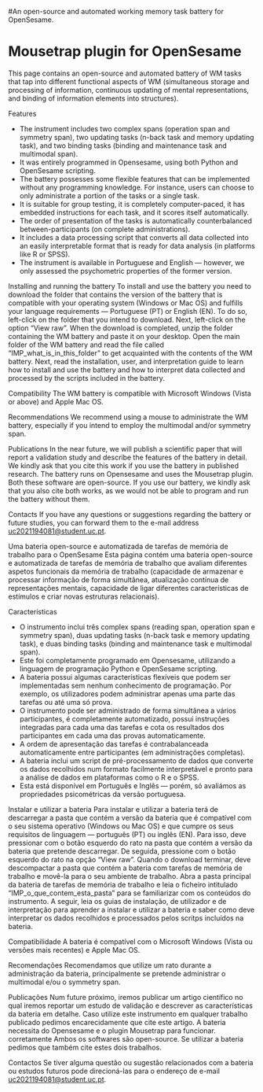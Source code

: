 #An open-source and automated working memory task battery for OpenSesame.
# Mousetrap plugin for OpenSesame

This page contains an open-source and automated battery of WM tasks that tap into different functional aspects of WM (simultaneous storage and processing of information, continuous updating of mental representations, and binding of information elements into structures).

Features 
- The instrument includes two complex spans (operation span and symmetry span), two updating tasks (n-back task and memory updating task), and two binding tasks (binding and maintenance task and multimodal span). 
- It was entirely programmed in Opensesame, using both Python and OpenSesame scripting.
- The battery possesses some flexible features that can be implemented without any programming knowledge. For instance, users can choose to only administrate a portion of the tasks or a single task. 
- It is suitable for group testing, it is completely computer-paced, it has embedded instructions for each task, and it scores itself automatically. 
- The order of presentation of the tasks is automatically counterbalanced between-participants (on complete administrations).
- It includes a data processing script that converts all data collected into an easily interpretable format that is ready for data analysis (in platforms like R or SPSS).
- The instrument is available in Portuguese and English — however, we only assessed the psychometric properties of the former version.

Installing and running the battery 
To install and use the battery you need to download the folder that contains the version of the battery that is compatible with your operating system (Windows or Mac OS) and fulfills your language requirements — Portuguese (PT) or English (EN). To do so, left-click on the folder that you intend to download. Next, left-click on the option “View raw”. When the download is completed, unzip the folder containing the WM battery and paste it on your desktop. Open the main folder of the WM battery and read the file called “IMP_what_is_in_this_folder” to get acquainted with the contents of the WM battery. Next, read the installation, user, and interpretation guide to learn how to install and use the battery and how to interpret data collected and processed by the scripts included in the battery.

Compatibility
The WM battery is compatible with Microsoft Windows (Vista or above) and Apple Mac OS. 

Recommendations
We recommend using a mouse to administrate the WM battery, especially if you intend to employ the multimodal and/or symmetry span. 

Publications
In the near future, we will publish a scientific paper that will report a validation study and describe the features of the battery in detail. We kindly ask that you cite this work if you use the battery in published research. 
The battery runs on Opensesame and uses the Mousetrap plugin. Both these software are open-source. If you use our battery, we kindly ask that you also cite both works, as we would not be able to program and run the battery without them.

Contacts
If you have any questions or suggestions regarding the battery or future studies, you can forward them to the e-mail address uc2021194081@student.uc.pt.




Uma bateria open-source e automatizada de tarefas de memória de trabalho para o OpenSesame 
Esta página contém uma bateria open-source e automatizada de tarefas de memória de trabalho que avaliam diferentes aspetos funcionais da memória de trabalho (capacidade de armazenar e processar informação de forma simultânea, atualização contínua de representações mentais, capacidade de ligar diferentes características de estímulos e criar novas estruturas relacionais).

Características 
- O instrumento inclui três complex spans (reading span, operation span e symmetry span), duas updating tasks (n-back task e memory updating task), e duas binding tasks (binding and maintenance task e multimodal span). 
- Este foi completamente programado em Opensesame, utilizando a linguagem de programação Python e OpenSesame scripting.
- A bateria possui algumas características flexíveis que podem ser implementadas sem nenhum conhecimento de programação. Por exemplo, os utilizadores podem administrar apenas uma parte das tarefas ou até uma só prova.
- O instrumento pode ser administrado de forma simultânea a vários participantes, é completamente automatizado, possui instruções integradas para cada uma das tarefas e cota os resultados dos participantes em cada uma das provas automaticamente. 
- A ordem de apresentação das tarefas é contrabalanceada automaticamente entre participantes (em administrações completas).
- A bateria inclui um script de pré-processamento de dados que converte os dados recolhidos num formato facilmente interpretável e pronto para a análise de dados em plataformas como o R e o SPSS.
- Esta está disponível em Português e Inglês — porém, só avaliámos as propriedades psicométricas da versão portuguesa.

Instalar e utilizar a bateria
Para instalar e utilizar a bateria terá de descarregar a pasta que contém a versão da bateria que é compatível com o seu sistema operativo (Windows ou Mac OS) e que cumpre os seus requisitos de linguagem — português (PT) ou inglês (EN). Para isso, deve pressionar com o botão esquerdo do rato na pasta que contém a versão da bateria que pretende descarregar. De seguida, pressione com o botão esquerdo do rato na opção “View raw”. Quando o download terminar, deve descompactar a pasta que contém a bateria com tarefas de memória de trabalho e movê-la para o seu ambiente de trabalho. Abra a pasta principal da bateria de tarefas de memória de trabalho e leia o ficheiro intitulado “IMP_o_que_contem_esta_pasta” para se familiarizar com os conteúdos do instrumento. A seguir, leia os guias de instalação, de utilizador e de interpretação para aprender a instalar e utilizar a bateria e saber como deve interpretar os dados recolhidos e processados pelos scritps incluídos na bateria.  

Compatibilidade
A bateria é compatível com o Microsoft Windows (Vista ou versões mais recentes) e Apple Mac OS.

Recomendações
Recomendamos que utilize um rato durante a administração da bateria, principalmente se pretende administrar o multimodal e/ou o symmetry span. 

Publicações
Num future próximo, iremos publicar um artigo científico no qual iremos reportar um estudo de validação e descrever as características da bateria em detalhe. Caso utilize este instrumento em qualquer trabalho publicado pedimos encarecidamente que cite este artigo.
A bateria necessita do Opensesame e o plugin Mousetrap para funcionar. corretamente Ambos os softwares são open-source. Se utilizar a bateria pedimos que também cite estes dois trabalhos.

Contactos
Se tiver alguma questão ou sugestão relacionados com a bateria ou estudos futuros pode direcioná-las para o endereço de e-mail uc2021194081@student.uc.pt.

